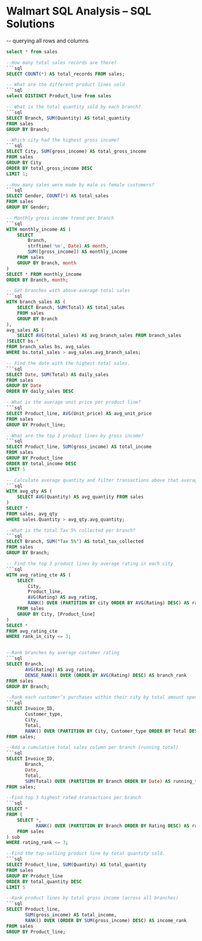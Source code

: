 # Walmart SQL Analysis – SQL Solutions

-- querying all rows and columns 
```sql
select * from sales 

--How many total sales records are there?
```sql
SELECT COUNT(*) AS total_records FROM sales;

-- What are the different product lines sold
```sql
select DISTINCT Product_line from sales

-- What is the total quantity sold by each branch?
```sql
SELECT Branch, SUM(Quantity) AS total_quantity
FROM sales
GROUP BY Branch;

--Which city had the highest gross income?
```sql
SELECT City, SUM(gross_income) AS total_gross_income
FROM sales
GROUP BY City
ORDER BY total_gross_income DESC
LIMIT 1;

--How many sales were made by male vs female customers?
```sql
SELECT Gender, COUNT(*) AS total_sales
FROM sales
GROUP BY Gender;

-- Monthly gross income trend per branch
```sql
WITH monthly_income AS (
    SELECT 
        Branch,
        strftime('%m', Date) AS month,
        SUM([gross_income]) AS monthly_income
    FROM sales
    GROUP BY Branch, month
)
SELECT * FROM monthly_income
ORDER BY Branch, month;

-- Get branches with above-average total sales
```sql
WITH branch_sales AS (
    SELECT Branch, SUM(Total) AS total_sales
    FROM sales
    GROUP BY Branch
),
avg_sales AS (
    SELECT AVG(total_sales) AS avg_branch_sales FROM branch_sales
)SELECT bs.*
FROM branch_sales bs, avg_sales
WHERE bs.total_sales > avg_sales.avg_branch_sales;

-- Find the date with the highest total sales.
```sql
SELECT Date, SUM(Total) AS daily_sales
FROM sales
GROUP BY Date
ORDER BY daily_sales DESC

--What is the average unit price per product line?
```sql
SELECT Product_line, AVG(Unit_price) AS avg_unit_price
FROM sales
GROUP BY Product_line;

--What are the top 3 product lines by gross income?
```sql
SELECT Product_line, SUM(gross_income) AS total_income
FROM sales
GROUP BY Product_line
ORDER BY total_income DESC
LIMIT 5

-- Calculate average quantity and filter transactions above that average
```sql
WITH avg_qty AS (
    SELECT AVG(Quantity) AS avg_quantity FROM sales
)
SELECT *
FROM sales, avg_qty
WHERE sales.Quantity > avg_qty.avg_quantity;

--What is the total Tax 5% collected per branch?
```sql
SELECT Branch, SUM("Tax 5%") AS total_tax_collected
FROM sales
GROUP BY Branch;

-- Find the top 3 product lines by average rating in each city
```sql
WITH avg_rating_cte AS (
    SELECT 
        City,
        Product_line,
        AVG(Rating) AS avg_rating,
        RANK() OVER (PARTITION BY city ORDER BY AVG(Rating) DESC) AS rank_in_city
    FROM sales
    GROUP BY City, [Product_line]
)
SELECT * 
FROM avg_rating_cte
WHERE rank_in_city <= 3;


--Rank branches by average customer rating
```sql
SELECT Branch,
       AVG(Rating) AS avg_rating,
       DENSE_RANK() OVER (ORDER BY AVG(Rating) DESC) AS branch_rank
FROM sales
GROUP BY Branch;

--Rank each customer’s purchases within their city by total amount spent
```sql
SELECT Invoice_ID,
       Customer_type,
       City,
       Total,
       RANK() OVER (PARTITION BY City, Customer_type ORDER BY Total DESC) AS purchase_rank
FROM sales;

--Add a cumulative total sales column per branch (running total)
```sql
SELECT Invoice_ID,
       Branch,
       Date,
       Total,
       SUM(Total) OVER (PARTITION BY Branch ORDER BY Date) AS running_total
FROM sales;

--Find top 3 highest rated transactions per branch
```sql
SELECT *
FROM (
    SELECT *,
           RANK() OVER (PARTITION BY Branch ORDER BY Rating DESC) AS rating_rank
    FROM sales
) sub
WHERE rating_rank <= 3;

--Find the top-selling product line by total quantity sold.
```sql
SELECT Product_line, SUM(Quantity) AS total_quantity
FROM sales
GROUP BY Product_line
ORDER BY total_quantity DESC
LIMIT 5

--Rank product lines by total gross income (across all branches)
```sql
SELECT Product_line,
       SUM(gross_income) AS total_income,
       RANK() OVER (ORDER BY SUM(gross_income) DESC) AS income_rank
FROM sales
GROUP BY Product_line;



